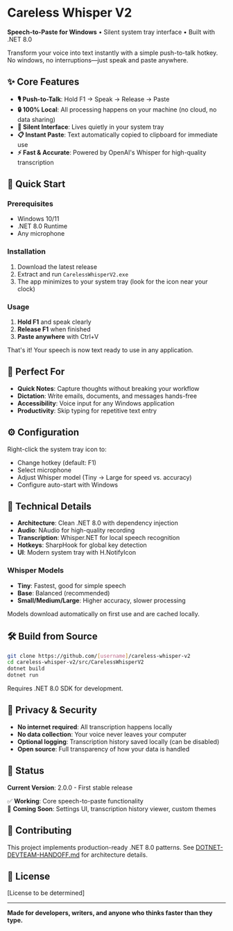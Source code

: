 # Careless Whisper V2

**Speech-to-Paste for Windows** • Silent system tray interface • Built with .NET 8.0

Transform your voice into text instantly with a simple push-to-talk hotkey. No windows, no interruptions—just speak and paste anywhere.

## ✨ Core Features

- **🎙️ Push-to-Talk**: Hold F1 → Speak → Release → Paste
- **🔒 100% Local**: All processing happens on your machine (no cloud, no data sharing)
- **👻 Silent Interface**: Lives quietly in your system tray
- **📋 Instant Paste**: Text automatically copied to clipboard for immediate use
- **⚡ Fast & Accurate**: Powered by OpenAI's Whisper for high-quality transcription

## 🚀 Quick Start

### Prerequisites
- Windows 10/11
- .NET 8.0 Runtime
- Any microphone

### Installation
1. Download the latest release
2. Extract and run `CarelessWhisperV2.exe`
3. The app minimizes to your system tray (look for the icon near your clock)

### Usage
1. **Hold F1** and speak clearly
2. **Release F1** when finished
3. **Paste anywhere** with Ctrl+V

That's it! Your speech is now text ready to use in any application.

## 🎯 Perfect For

- **Quick Notes**: Capture thoughts without breaking your workflow
- **Dictation**: Write emails, documents, and messages hands-free
- **Accessibility**: Voice input for any Windows application
- **Productivity**: Skip typing for repetitive text entry

## ⚙️ Configuration

Right-click the system tray icon to:
- Change hotkey (default: F1)
- Select microphone
- Adjust Whisper model (Tiny → Large for speed vs. accuracy)
- Configure auto-start with Windows

## 🔧 Technical Details

- **Architecture**: Clean .NET 8.0 with dependency injection
- **Audio**: NAudio for high-quality recording
- **Transcription**: Whisper.NET for local speech recognition
- **Hotkeys**: SharpHook for global key detection
- **UI**: Modern system tray with H.NotifyIcon

### Whisper Models
- **Tiny**: Fastest, good for simple speech
- **Base**: Balanced (recommended)
- **Small/Medium/Large**: Higher accuracy, slower processing

Models download automatically on first use and are cached locally.

## 🛠️ Build from Source

```bash
git clone https://github.com/[username]/careless-whisper-v2
cd careless-whisper-v2/src/CarelessWhisperV2
dotnet build
dotnet run
```

Requires .NET 8.0 SDK for development.

## 🔐 Privacy & Security

- **No internet required**: All transcription happens locally
- **No data collection**: Your voice never leaves your computer
- **Optional logging**: Transcription history saved locally (can be disabled)
- **Open source**: Full transparency of how your data is handled

## 📝 Status

**Current Version**: 2.0.0 - First stable release

✅ **Working**: Core speech-to-paste functionality  
🚧 **Coming Soon**: Settings UI, transcription history viewer, custom themes

## 🤝 Contributing

This project implements production-ready .NET 8.0 patterns. See [DOTNET-DEVTEAM-HANDOFF.md](docs/DOTNET-DEVTEAM-HANDOFF.md) for architecture details.

## 📄 License

[License to be determined]

---

**Made for developers, writers, and anyone who thinks faster than they type.**
